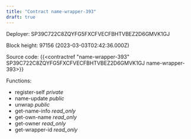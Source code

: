 ```yaml
---
title: "Contract name-wrapper-393"
draft: true
---
```

Deployer: SP39C722C8ZQYFG5FXCFVECFBHTVBEZ2D6GMVK1GJ


 



Block height: 97156 (2023-03-03T02:42:36.000Z)

Source code: {{<contractref "name-wrapper-393" SP39C722C8ZQYFG5FXCFVECFBHTVBEZ2D6GMVK1GJ name-wrapper-393>}}

Functions:

* register-self _private_
* name-update _public_
* unwrap _public_
* get-name-info _read_only_
* get-own-name _read_only_
* get-owner _read_only_
* get-wrapper-id _read_only_
